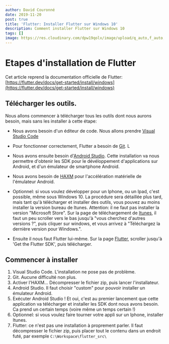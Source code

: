 ```yaml
---
author: David Couronné
date: 2019-11-20
post: true
title: 'Flutter: Installer Flutter sur Windows 10'
description: Comment installer Flutter sur Windows 10
tags: []
image: https://res.cloudinary.com/dpw19qolx/image/upload/q_auto,f_auto,g_auto,w_auto,dpr_auto/v1561739205/westboundary-photography-chris-gill-lBL7rSRaNGs-unsplash.jpg
---
```


# Etapes d'installation de Flutter

Cet article reprend la documentation officielle de Flutter: [https://flutter.dev/docs/get-started/install/windows](https://flutter.dev/docs/get-started/install/windows)

<!--truncate-->

## Télécharger les outils.

Nous allons commencer à télécharger tous les outils dont nous aurons besoin, mais sans les installer à cette étape:

- Nous avons besoin d'un éditeur de code. Nous allons prendre [Visual Studio Code](https://code.visualstudio.com/download)

- Pour fonctionner correctement, Flutter a besoin de [Git](https://git-scm.com/downloads). L

- Nous avons ensuite besoin d'[Android Studio](https://developer.android.com/studio). Cette installation va nous permettre d'obtenir les SDK pour le dévéloppement d'applications sur Android, et d'un émulateur de smartphone Android.

- Nous avons besoin de [HAXM](https://github.com/intel/haxm) pour l'accélération matérielle de l'émulateur Android.

- Optionnel: si vous voulez développer pour un Iphone, ou un Ipad, c'est possible, même sous Windows 10. La procédure sera détaillée plus tard, mais tant qu'à télécharger et installer des outils, vous pouvez au moins installer la version bureau de Itunes. Attention: il ne faut pas installer la version "Microsoft Store". Sur la page de téléchargement de [Itunes](https://www.apple.com/fr/itunes/), il faut un peu scroller vers le bas jusqu'à "vous cherchez d'autres versions ?", puis cliquer sur windows, et vous arrivez à "Téléchargez la dernière version pour Windows.".

- Ensuite il nous faut Flutter lui-même. Sur la page [Flutter](https://flutter.dev/docs/get-started/install/windows), scroller jusqu'à 'Get the Flutter SDK', puis télécharger.

## Commencer à installer

1. Visual Studio Code. L'installation ne pose pas de problème.
2. Git. Aucune difficulté non plus.
3. Activer l'HAXM... Décompresser le fichier zip, puis lancer l'installateur.
4. Android Studio. Il faut choisir "custom" pour pouvoir installer un émulateur Android.
5. Exécuter Android Studio ! Et oui, c'est au premier lancement que cette application va télécharger et installer les SDK dont nous avons besoin. Ca prend un certain temps (voire même un temps certain !)
6. Optionnel: si vous voulez faire tourner votre appli sur un Iphone, installer Itunes.
7. Flutter: ce n'est pas une installation à proprement parler. Il faut décompresser le fichier zip, puis placer tout le contenu dans un endroit futé, par exemple `C:\Workspace\flutter_src\`
